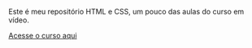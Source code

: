 
Este é meu repositório HTML e CSS, um pouco das aulas do curso em vídeo.

[Acesse o curso aqui]([https://github.io.com](https://github.com/joaoric30a/html-css))
